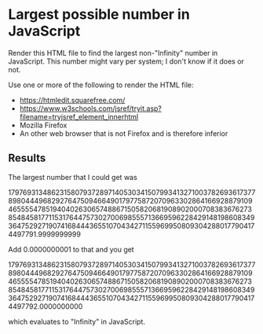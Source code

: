 # Largest possible number in JavaScript
Render this HTML file to find the largest non-"Infinity" number in JavaScript. This number might vary per system; I don't know if it does or not.

Use one or more of the following to render the HTML file:
* https://htmledit.squarefree.com/
* https://www.w3schools.com/jsref/tryit.asp?filename=tryjsref_element_innerhtml
* Mozilla Firefox
* An other web browser that is not Firefox and is therefore inferior

## Results
The largest number that I could get was

179769313486231580793728971405303415079934132710037826936173778980444968292764750946649017977587207096330286416692887910946555547851940402630657488671505820681908902000708383676273854845817711531764475730270069855571366959622842914819860834936475292719074168444365510704342711559699508093042880177904174497791.9999999999

Add 0.0000000001 to that and you get

179769313486231580793728971405303415079934132710037826936173778980444968292764750946649017977587207096330286416692887910946555547851940402630657488671505820681908902000708383676273854845817711531764475730270069855571366959622842914819860834936475292719074168444365510704342711559699508093042880177904174497792.0000000000

which evaluates to "Infinity" in JavaScript.
